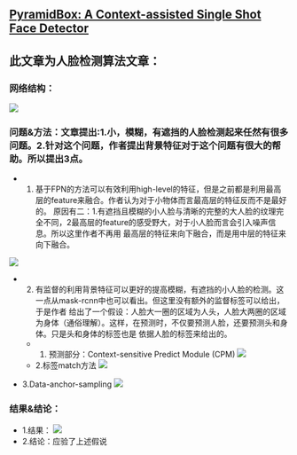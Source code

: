 ## [PyramidBox: A Context-assisted Single Shot Face Detector](https://github.com/yujack333/study_things/blob/master/face-related%20paper/1803.PyramidBox.pdf)
## 此文章为人脸检测算法文章：
### 网络结构：

  ![](https://github.com/yujack333/study_things/blob/master/face-related%20paper/pic/PyramidBox_struct.png)
  
### 问题&方法：文章提出:1.小，模糊，有遮挡的人脸检测起来任然有很多问题。2.针对这个问题，作者提出背景特征对于这个问题有很大的帮助。所以提出3点。
  - 1. 基于FPN的方法可以有效利用high-level的特征，但是之前都是利用最高层的feature来融合。作者认为对于小物体而言最高层的特征反而不是最好的。
  原因有二：1.有遮挡且模糊的小人脸与清晰的完整的大人脸的纹理完全不同，2最高层的feature的感受野大，对于小人脸而言会引入噪声信息。所以这里作者不再用
  最高层的特征来向下融合，而是用中层的特征来向下融合。
  
  ![](https://github.com/yujack333/study_things/blob/master/face-related%20paper/pic/pyramid_boxes_lfpn.png)
  
  - 2. 有监督的利用背景特征可以更好的提高模糊，有遮挡的小人脸的检测。这一点从mask-rcnn中也可以看出。但这里没有额外的监督标签可以给出，于是作者
  给出了一个假设：人脸大一圈的区域为人头，人脸大两圈的区域为身体（通俗理解）。这样，在预测时，不仅要预测人脸，还要预测头和身体。只是头和身体的标签也是
  依据人脸的标签来给出的。
    - 1. 预测部分：Context-sensitive Predict Module (CPM)
    ![](https://github.com/yujack333/study_things/blob/master/face-related%20paper/pic/pyramid_box_cmp.png)
    - 2.标签match方法
    ![](https://github.com/yujack333/study_things/blob/master/face-related%20paper/pic/pyramid_box_match.png)
  
  - 3.Data-anchor-sampling
    ![](https://github.com/yujack333/study_things/blob/master/face-related%20paper/pic/pyramid_box_augmentation.png)

### 结果&结论：
  - 1.结果：
  ![](https://github.com/yujack333/study_things/blob/master/face-related%20paper/pic/pyramid_box_result.png)
  - 2.结论：应验了上述假说
